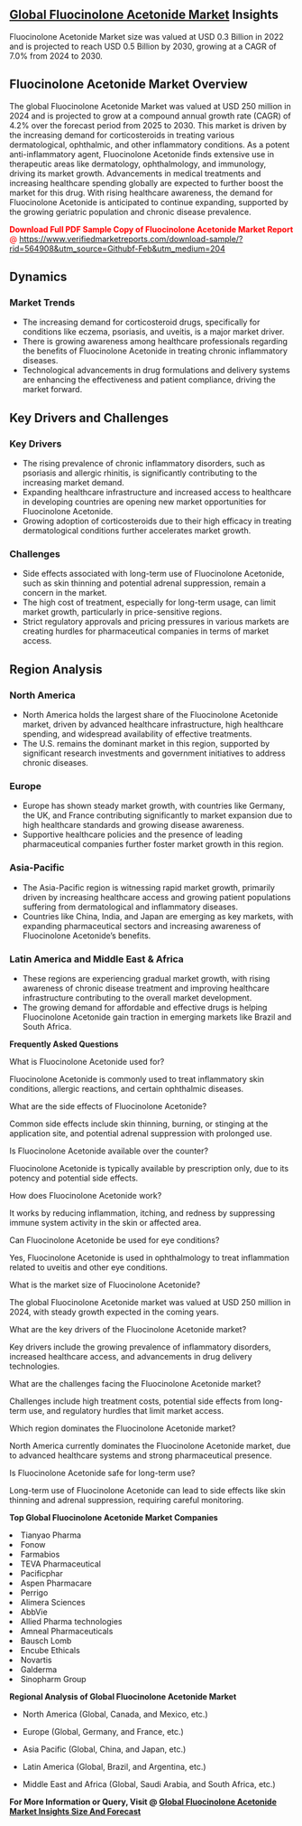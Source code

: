 <h2><a href="https://www.verifiedmarketreports.com/download-sample/?rid=564908&amp;utm_source=Githubf&amp;utm_medium=204" target="_blank">Global Fluocinolone Acetonide Market</a> Insights</h2><p>Fluocinolone Acetonide Market size was valued at USD 0.3 Billion in 2022 and is projected to reach USD 0.5 Billion by 2030, growing at a CAGR of 7.0% from 2024 to 2030.</p><p> <h2>Fluocinolone Acetonide Market Overview</h2> <p>The global Fluocinolone Acetonide Market was valued at USD 250 million in 2024 and is projected to grow at a compound annual growth rate (CAGR) of 4.2% over the forecast period from 2025 to 2030. This market is driven by the increasing demand for corticosteroids in treating various dermatological, ophthalmic, and other inflammatory conditions. As a potent anti-inflammatory agent, Fluocinolone Acetonide finds extensive use in therapeutic areas like dermatology, ophthalmology, and immunology, driving its market growth. Advancements in medical treatments and increasing healthcare spending globally are expected to further boost the market for this drug. With rising healthcare awareness, the demand for Fluocinolone Acetonide is anticipated to continue expanding, supported by the growing geriatric population and chronic disease prevalence.</p> <p><p><span class=""><span style="color: #ff0000;"><strong>Download Full PDF Sample Copy of Fluocinolone Acetonide Market Report</strong> @ </span><a href="https://www.verifiedmarketreports.com/download-sample/?rid=564908&amp;utm_source=Githubf-Feb&amp;utm_medium=204" target="_blank">https://www.verifiedmarketreports.com/download-sample/?rid=564908&amp;utm_source=Githubf-Feb&amp;utm_medium=204</a></span></p></p> <h2>Dynamics</h2> <h3>Market Trends</h3> <ul> <li>The increasing demand for corticosteroid drugs, specifically for conditions like eczema, psoriasis, and uveitis, is a major market driver.</li> <li>There is growing awareness among healthcare professionals regarding the benefits of Fluocinolone Acetonide in treating chronic inflammatory diseases.</li> <li>Technological advancements in drug formulations and delivery systems are enhancing the effectiveness and patient compliance, driving the market forward.</li> </ul> <h2>Key Drivers and Challenges</h2> <h3>Key Drivers</h3> <ul> <li>The rising prevalence of chronic inflammatory disorders, such as psoriasis and allergic rhinitis, is significantly contributing to the increasing market demand.</li> <li>Expanding healthcare infrastructure and increased access to healthcare in developing countries are opening new market opportunities for Fluocinolone Acetonide.</li> <li>Growing adoption of corticosteroids due to their high efficacy in treating dermatological conditions further accelerates market growth.</li> </ul> <h3>Challenges</h3> <ul> <li>Side effects associated with long-term use of Fluocinolone Acetonide, such as skin thinning and potential adrenal suppression, remain a concern in the market.</li> <li>The high cost of treatment, especially for long-term usage, can limit market growth, particularly in price-sensitive regions.</li> <li>Strict regulatory approvals and pricing pressures in various markets are creating hurdles for pharmaceutical companies in terms of market access.</li> </ul> <h2>Region Analysis</h2> <h3>North America</h3> <ul> <li>North America holds the largest share of the Fluocinolone Acetonide market, driven by advanced healthcare infrastructure, high healthcare spending, and widespread availability of effective treatments.</li> <li>The U.S. remains the dominant market in this region, supported by significant research investments and government initiatives to address chronic diseases.</li> </ul> <h3>Europe</h3> <ul> <li>Europe has shown steady market growth, with countries like Germany, the UK, and France contributing significantly to market expansion due to high healthcare standards and growing disease awareness.</li> <li>Supportive healthcare policies and the presence of leading pharmaceutical companies further foster market growth in this region.</li> </ul> <h3>Asia-Pacific</h3> <ul> <li>The Asia-Pacific region is witnessing rapid market growth, primarily driven by increasing healthcare access and growing patient populations suffering from dermatological and inflammatory diseases.</li> <li>Countries like China, India, and Japan are emerging as key markets, with expanding pharmaceutical sectors and increasing awareness of Fluocinolone Acetonide’s benefits.</li> </ul> <h3>Latin America and Middle East & Africa</h3> <ul> <li>These regions are experiencing gradual market growth, with rising awareness of chronic disease treatment and improving healthcare infrastructure contributing to the overall market development.</li> <li>The growing demand for affordable and effective drugs is helping Fluocinolone Acetonide gain traction in emerging markets like Brazil and South Africa.</li> </ul> <p><strong>Frequently Asked Questions</strong></p> <p>What is Fluocinolone Acetonide used for?</p> <p>Fluocinolone Acetonide is commonly used to treat inflammatory skin conditions, allergic reactions, and certain ophthalmic diseases.</p> <p>What are the side effects of Fluocinolone Acetonide?</p> <p>Common side effects include skin thinning, burning, or stinging at the application site, and potential adrenal suppression with prolonged use.</p> <p>Is Fluocinolone Acetonide available over the counter?</p> <p>Fluocinolone Acetonide is typically available by prescription only, due to its potency and potential side effects.</p> <p>How does Fluocinolone Acetonide work?</p> <p>It works by reducing inflammation, itching, and redness by suppressing immune system activity in the skin or affected area.</p> <p>Can Fluocinolone Acetonide be used for eye conditions?</p> <p>Yes, Fluocinolone Acetonide is used in ophthalmology to treat inflammation related to uveitis and other eye conditions.</p> <p>What is the market size of Fluocinolone Acetonide?</p> <p>The global Fluocinolone Acetonide market was valued at USD 250 million in 2024, with steady growth expected in the coming years.</p> <p>What are the key drivers of the Fluocinolone Acetonide market?</p> <p>Key drivers include the growing prevalence of inflammatory disorders, increased healthcare access, and advancements in drug delivery technologies.</p> <p>What are the challenges facing the Fluocinolone Acetonide market?</p> <p>Challenges include high treatment costs, potential side effects from long-term use, and regulatory hurdles that limit market access.</p> <p>Which region dominates the Fluocinolone Acetonide market?</p> <p>North America currently dominates the Fluocinolone Acetonide market, due to advanced healthcare systems and strong pharmaceutical presence.</p> <p>Is Fluocinolone Acetonide safe for long-term use?</p> <p>Long-term use of Fluocinolone Acetonide can lead to side effects like skin thinning and adrenal suppression, requiring careful monitoring.</p> </p><p><strong>Top Global Fluocinolone Acetonide Market Companies</strong></p><div data-test-id=""><p><li>Tianyao Pharma</li><li> Fonow</li><li> Farmabios</li><li> TEVA Pharmaceutical</li><li> Pacificphar</li><li> Aspen Pharmacare</li><li> Perrigo</li><li> Alimera Sciences</li><li> AbbVie</li><li> Allied Pharma technologies</li><li> Amneal Pharmaceuticals</li><li> Bausch Lomb</li><li> Encube Ethicals</li><li> Novartis</li><li> Galderma</li><li> Sinopharm Group</li></p><div><strong>Regional Analysis of&nbsp;Global Fluocinolone Acetonide Market</strong></div><ul><li dir="ltr"><p dir="ltr">North America&nbsp;(Global, Canada, and Mexico, etc.)</p></li><li dir="ltr"><p dir="ltr">Europe (Global, Germany, and France, etc.)</p></li><li dir="ltr"><p dir="ltr">Asia Pacific&nbsp;(Global, China, and Japan, etc.)</p></li><li dir="ltr"><p dir="ltr">Latin America&nbsp;(Global, Brazil, and Argentina, etc.)</p></li><li dir="ltr">Middle East and Africa&nbsp;(Global, Saudi Arabia, and South Africa, etc.)</li></ul><p><strong>For More Information or Query, Visit @&nbsp;</strong><strong><a href="https://www.verifiedmarketreports.com/product/fluocinolone-acetonide-market/?utm_source=Githubf&amp;utm_medium=204" target="_blank">Global Fluocinolone Acetonide Market Insights Size And Forecast</a></strong></p></div>
